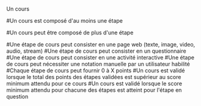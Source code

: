 Un cours

#Un cours est composé d'au moins une étape

#Un cours peut être composé de plus d'une étape

#Une étape de cours peut consister en une page web (texte, image, video, audio, stream)
#Une étape de cours peut consister en un questionnaire
#Une étape de cours peut consister en une activité interactive
#Une étape de cours peut nécessiter une notation manuelle par un utilisateur habilité
#Chaque étape de cours peut fournir 0 à X points
#Un cours est validé lorsque le total des points des étapes validées est supérieur au score minimum attendu pour ce cours
#Un cours est validé lorsque le score minimum attendu pour chacune des étapes est atteint pour l'étape en question
